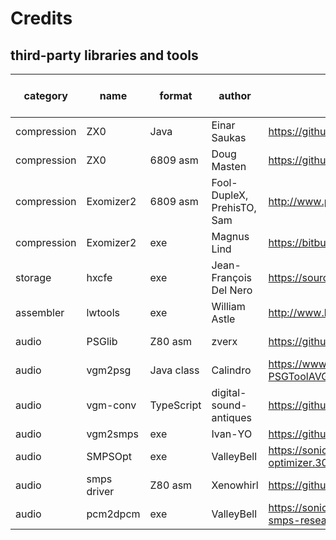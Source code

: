 # Credits

## third-party libraries and tools

|category|name|format|author|url|wide-dot porting|
|-|-|-|-|-|-|
|compression|ZX0|Java|Einar Saukas|https://github.com/einar-saukas/ZX0-Java||
|compression|ZX0|6809 asm|Doug Masten|https://github.com/dougmasten/zx0-6x09||
|compression|Exomizer2|6809 asm|Fool-DupleX, PrehisTO, Sam|http://www.pulsdemos.com||
|compression|Exomizer2|exe|Magnus Lind|https://bitbucket.org/magli143/exomizer/wiki/Home||
|storage|hxcfe|exe|Jean-François Del Nero|https://sourceforge.net/projects/hxcfloppyemu/||
|assembler|lwtools|exe|William Astle|http://www.lwtools.ca/||
|audio|PSGlib|Z80 asm|zverx|https://github.com/sverx/PSGlib/tree/master/src|6809 asm|
|audio|vgm2psg|Java class|Calindro|https://www.smspower.org/forums/16925-PSGToolAVGMToPSGConvertor|Java|
|audio|vgm-conv|TypeScript|digital-sound-antiques|https://github.com/digital-sound-antiques/vgm-conv|Java|
|audio|vgm2smps|exe|Ivan-YO|https://github.com/Ivan-YO/vgm2smps||
|audio|SMPSOpt|exe|ValleyBell|https://sonicresearch.org/community/index.php?threads/smps-optimizer.3001/||
|audio|smps driver|Z80 asm|Xenowhirl|https://github.com/sonicretro/s2disasm/blob/master/s2.sounddriver.asm|6809 asm|
|audio|pcm2dpcm|exe|ValleyBell|https://sonicresearch.org/community/index.php?threads/valley-bells-smps-research.3498/||

